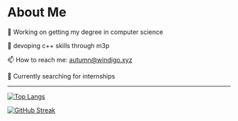 # About Me

🔭 Working on getting my degree in computer science

🌱 devoping c++ skills through m3p

📫 How to reach me: autumn@windigo.xyz

🙌 Currently searching for internships

---

[![Top Langs](https://github-readme-stats.vercel.app/api/top-langs/?username=autumnWindigo&theme=catppuccin_mocha&exclude_repo=m3p-doxygen)](https://github.com/anuraghazra/github-readme-stats)


[![GitHub Streak](https://github-readme-streak-stats.herokuapp.com?user=autumnWindigo&theme=catppuccin-mocha&mode=weekly)](https://git.io/streak-stats)
